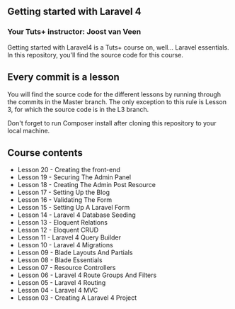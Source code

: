 ## Getting started with Laravel 4

### Your Tuts+ instructor: Joost van Veen

Getting started with Laravel4 is a Tuts+ course on, well... Laravel essentials. In this repository, you'll find the source code for this course.

## Every commit is a lesson

You will find the source code for the different lessons by running through the commits in the Master branch. The only exception to this rule is Lesson 3, for which the source code is in the L3 branch.

Don't forget to run Composer install after cloning this repository to your local machine.

## Course contents

* Lesson 20 - Creating the front-end
* Lesson 19 - Securing The Admin Panel
* Lesson 18 - Creating The Admin Post Resource
* Lesson 17 - Setting Up the Blog
* Lesson 16 - Validating The Form
* Lesson 15 - Setting Up A Laravel Form
* Lesson 14 - Laravel 4 Database Seeding
* Lesson 13 - Eloquent Relations
* Lesson 12 - Eloquent CRUD
* Lesson 11 - Laravel 4 Query Builder
* Lesson 10 - Laravel 4 Migrations
* Lesson 09 - Blade Layouts And Partials
* Lesson 08 - Blade Essentials
* Lesson 07 - Resource Controllers
* Lesson 06 - Laravel 4 Route Groups And Filters
* Lesson 05 - Laravel 4 Routing
* Lesson 04 - Laravel 4 MVC
* Lesson 03 - Creating A Laravel 4 Project
